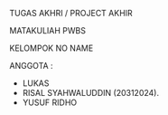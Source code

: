 TUGAS AKHRI / PROJECT AKHIR

MATAKULIAH PWBS

KELOMPOK NO NAME

ANGGOTA :   
- LUKAS             
- RISAL SYAHWALUDDIN (20312024).
- YUSUF RIDHO
